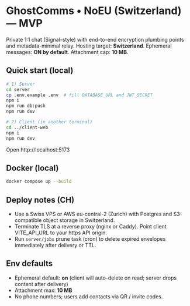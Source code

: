 # GhostComms • NoEU (Switzerland) — MVP

Private 1:1 chat (Signal-style) with end-to-end encryption plumbing points and metadata-minimal relay.
Hosting target: **Switzerland**. Ephemeral messages: **ON by default**. Attachment cap: **10 MB**.

## Quick start (local)
```bash
# 1) Server
cd server
cp .env.example .env  # fill DATABASE_URL and JWT_SECRET
npm i
npm run db:push
npm run dev

# 2) Client (in another terminal)
cd ../client-web
npm i
npm run dev
```

Open http://localhost:5173

## Docker (local)
```bash
docker compose up --build
```

## Deploy notes (CH)
- Use a Swiss VPS or AWS eu-central-2 (Zurich) with Postgres and S3-compatible object storage in Switzerland.
- Terminate TLS at a reverse proxy (nginx or Caddy). Point client VITE_API_URL to your https API origin.
- Run `server/jobs` prune task (cron) to delete expired envelopes immediately after delivery or TTL.

## Env defaults
- Ephemeral default: **on** (client will auto-delete on read; server drops content after delivery)
- Attachment max: **10 MB**
- No phone numbers; users add contacts via QR / invite codes.
```

